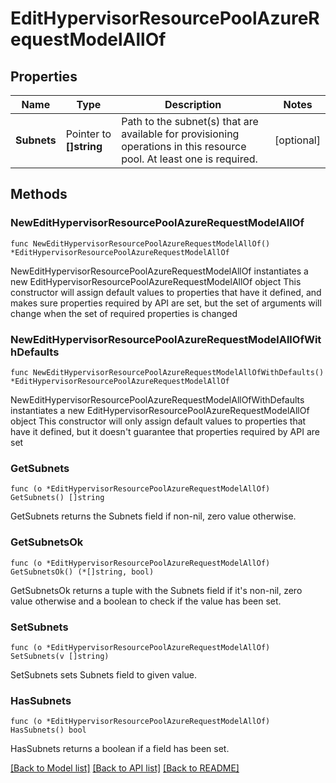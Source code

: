 # EditHypervisorResourcePoolAzureRequestModelAllOf

## Properties

Name | Type | Description | Notes
------------ | ------------- | ------------- | -------------
**Subnets** | Pointer to **[]string** | Path to the subnet(s) that are available for provisioning operations in this resource pool.  At least one is required. | [optional] 

## Methods

### NewEditHypervisorResourcePoolAzureRequestModelAllOf

`func NewEditHypervisorResourcePoolAzureRequestModelAllOf() *EditHypervisorResourcePoolAzureRequestModelAllOf`

NewEditHypervisorResourcePoolAzureRequestModelAllOf instantiates a new EditHypervisorResourcePoolAzureRequestModelAllOf object
This constructor will assign default values to properties that have it defined,
and makes sure properties required by API are set, but the set of arguments
will change when the set of required properties is changed

### NewEditHypervisorResourcePoolAzureRequestModelAllOfWithDefaults

`func NewEditHypervisorResourcePoolAzureRequestModelAllOfWithDefaults() *EditHypervisorResourcePoolAzureRequestModelAllOf`

NewEditHypervisorResourcePoolAzureRequestModelAllOfWithDefaults instantiates a new EditHypervisorResourcePoolAzureRequestModelAllOf object
This constructor will only assign default values to properties that have it defined,
but it doesn't guarantee that properties required by API are set

### GetSubnets

`func (o *EditHypervisorResourcePoolAzureRequestModelAllOf) GetSubnets() []string`

GetSubnets returns the Subnets field if non-nil, zero value otherwise.

### GetSubnetsOk

`func (o *EditHypervisorResourcePoolAzureRequestModelAllOf) GetSubnetsOk() (*[]string, bool)`

GetSubnetsOk returns a tuple with the Subnets field if it's non-nil, zero value otherwise
and a boolean to check if the value has been set.

### SetSubnets

`func (o *EditHypervisorResourcePoolAzureRequestModelAllOf) SetSubnets(v []string)`

SetSubnets sets Subnets field to given value.

### HasSubnets

`func (o *EditHypervisorResourcePoolAzureRequestModelAllOf) HasSubnets() bool`

HasSubnets returns a boolean if a field has been set.


[[Back to Model list]](../README.md#documentation-for-models) [[Back to API list]](../README.md#documentation-for-api-endpoints) [[Back to README]](../README.md)


